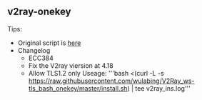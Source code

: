 ## v2ray-onekey
Tips:
* Original script is [here](https://github.com/wulabing/V2Ray_ws-tls_bash_onekey)
* Changelog
  * ECC384
  * Fix the V2ray viersion at 4.18
  * Allow TLS1.2 only
Useage:
'''bash <(curl -L -s https://raw.githubusercontent.com/wulabing/V2Ray_ws-tls_bash_onekey/master/install.sh) | tee v2ray_ins.log'''
